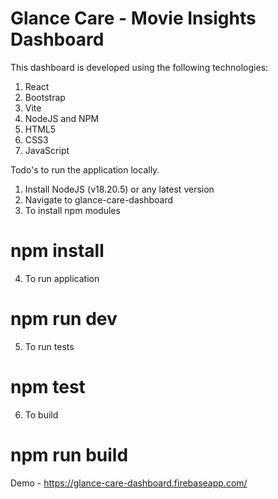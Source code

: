 # Glance Care - Movie Insights Dashboard

This dashboard is developed using the following technologies:

1. React
2. Bootstrap
3. Vite
4. NodeJS and NPM
5. HTML5
6. CSS3
7. JavaScript

Todo's to run the application locally.

1. Install NodeJS (v18.20.5) or any latest version
2. Navigate to glance-care-dashboard 
3. To install npm modules 
# npm install 
4. To run application 
# npm run dev
5. To run tests 
# npm test
6. To build 
# npm run build 

Demo - https://glance-care-dashboard.firebaseapp.com/